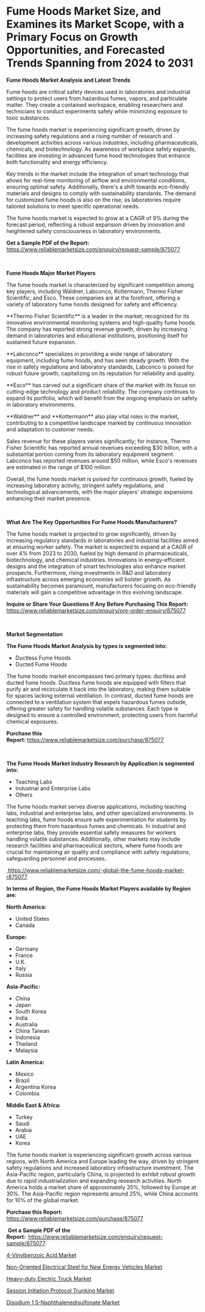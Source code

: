 <p><h1>Fume Hoods Market Size, and Examines its Market Scope, with a Primary Focus on Growth Opportunities, and Forecasted Trends Spanning from 2024 to 2031</h1></p><p><strong>Fume Hoods Market Analysis and Latest Trends</strong></p>
<p><p>Fume hoods are critical safety devices used in laboratories and industrial settings to protect users from hazardous fumes, vapors, and particulate matter. They create a contained workspace, enabling researchers and technicians to conduct experiments safely while minimizing exposure to toxic substances.</p><p>The fume hoods market is experiencing significant growth, driven by increasing safety regulations and a rising number of research and development activities across various industries, including pharmaceuticals, chemicals, and biotechnology. As awareness of workplace safety expands, facilities are investing in advanced fume hood technologies that enhance both functionality and energy efficiency.</p><p>Key trends in the market include the integration of smart technology that allows for real-time monitoring of airflow and environmental conditions, ensuring optimal safety. Additionally, there's a shift towards eco-friendly materials and designs to comply with sustainability standards. The demand for customized fume hoods is also on the rise, as laboratories require tailored solutions to meet specific operational needs.</p><p>The fume hoods market is expected to grow at a CAGR of 9% during the forecast period, reflecting a robust expansion driven by innovation and heightened safety consciousness in laboratory environments.</p></p>
<p><strong>Get a Sample PDF of the Report:&nbsp;</strong> <a href="https://www.reliablemarketsize.com/enquiry/request-sample/875077?utm_campaign=1173&utm_medium=2&utm_source=Github&utm_content=ia&utm_term=11102024&utm_id=fume-hoods">https://www.reliablemarketsize.com/enquiry/request-sample/875077</a></p>
<p>&nbsp;</p>
<p><strong>Fume Hoods Major Market Players</strong></p>
<p><p>The fume hoods market is characterized by significant competition among key players, including Waldner, Labconco, Kottermann, Thermo Fisher Scientific, and Esco. These companies are at the forefront, offering a variety of laboratory fume hoods designed for safety and efficiency.</p><p>**Thermo Fisher Scientific** is a leader in the market, recognized for its innovative environmental monitoring systems and high-quality fume hoods. The company has reported strong revenue growth, driven by increasing demand in laboratories and educational institutions, positioning itself for sustained future expansion.</p><p>**Labconco** specializes in providing a wide range of laboratory equipment, including fume hoods, and has seen steady growth. With the rise in safety regulations and laboratory standards, Labconco is poised for robust future growth, capitalizing on its reputation for reliability and quality.</p><p>**Esco** has carved out a significant share of the market with its focus on cutting-edge technology and product reliability. The company continues to expand its portfolio, which will benefit from the ongoing emphasis on safety in laboratory environments.</p><p>**Waldner** and **Kottermann** also play vital roles in the market, contributing to a competitive landscape marked by continuous innovation and adaptation to customer needs. </p><p>Sales revenue for these players varies significantly; for instance, Thermo Fisher Scientific has reported annual revenues exceeding $30 billion, with a substantial portion coming from its laboratory equipment segment. Labconco has reported revenues around $50 million, while Esco's revenues are estimated in the range of $100 million. </p><p>Overall, the fume hoods market is poised for continuous growth, fueled by increasing laboratory activity, stringent safety regulations, and technological advancements, with the major players' strategic expansions enhancing their market presence.</p></p>
<p>&nbsp;</p>
<p><strong>What Are The Key Opportunities For Fume Hoods Manufacturers?</strong></p>
<p><p>The fume hoods market is projected to grow significantly, driven by increasing regulatory standards in laboratories and industrial facilities aimed at ensuring worker safety. The market is expected to expand at a CAGR of over 4% from 2023 to 2030, fueled by high demand in pharmaceuticals, biotechnology, and chemical industries. Innovations in energy-efficient designs and the integration of smart technologies also enhance market prospects. Furthermore, rising investments in R&D and laboratory infrastructure across emerging economies will bolster growth. As sustainability becomes paramount, manufacturers focusing on eco-friendly materials will gain a competitive advantage in this evolving landscape.</p></p>
<p><strong>Inquire or Share Your Questions If Any Before Purchasing This Report:</strong> <a href="https://www.reliablemarketsize.com/enquiry/pre-order-enquiry/875077?utm_campaign=1173&utm_medium=2&utm_source=Github&utm_content=ia&utm_term=11102024&utm_id=fume-hoods">https://www.reliablemarketsize.com/enquiry/pre-order-enquiry/875077</a></p>
<p>&nbsp;</p>
<p><strong>Market Segmentation</strong></p>
<p><strong>The Fume Hoods Market Analysis by types is segmented into:</strong></p>
<p><ul><li>Ductless Fume Hoods</li><li>Ducted Fume Hoods</li></ul></p>
<p><p>The fume hoods market encompasses two primary types: ductless and ducted fume hoods. Ductless fume hoods are equipped with filters that purify air and recirculate it back into the laboratory, making them suitable for spaces lacking external ventilation. In contrast, ducted fume hoods are connected to a ventilation system that expels hazardous fumes outside, offering greater safety for handling volatile substances. Each type is designed to ensure a controlled environment, protecting users from harmful chemical exposures.</p></p>
<p><strong>Purchase this Report:&nbsp;</strong><a href="https://www.reliablemarketsize.com/purchase/875077?utm_campaign=1173&utm_medium=2&utm_source=Github&utm_content=ia&utm_term=11102024&utm_id=fume-hoods">https://www.reliablemarketsize.com/purchase/875077</a></p>
<p>&nbsp;</p>
<p><strong>The Fume Hoods Market Industry Research by Application is segmented into:</strong></p>
<p><ul><li>Teaching Labs</li><li>Industrial and Enterprise Labs</li><li>Others</li></ul></p>
<p><p>The fume hoods market serves diverse applications, including teaching labs, industrial and enterprise labs, and other specialized environments. In teaching labs, fume hoods ensure safe experimentation for students by protecting them from hazardous fumes and chemicals. In industrial and enterprise labs, they provide essential safety measures for workers handling volatile substances. Additionally, other markets may include research facilities and pharmaceutical sectors, where fume hoods are crucial for maintaining air quality and compliance with safety regulations, safeguarding personnel and processes.</p></p>
<p><a href="https://www.reliablemarketsize.com/-global-the-fume-hoods-market-r875077?utm_campaign=1173&utm_medium=2&utm_source=Github&utm_content=ia&utm_term=11102024&utm_id=fume-hoods">&nbsp;https://www.reliablemarketsize.com/-global-the-fume-hoods-market-r875077</a></p>
<p><strong>In terms of Region, the Fume Hoods Market Players available by Region are:</strong></p>
<p>
    <p> <strong> North America: </strong>
        <ul>
            <li>United States</li>
            <li>Canada</li>
        </ul>
        </p> 
    <p> <strong> Europe: </strong>
        <ul>
            <li>Germany</li>
            <li>France</li>
            <li>U.K.</li>
            <li>Italy</li>
            <li>Russia</li>
        </ul>
        </p> 
    <p> <strong> Asia-Pacific: </strong>
        <ul>
            <li>China</li>
            <li>Japan</li>
            <li>South Korea</li>
            <li>India</li>
            <li>Australia</li>
            <li>China Taiwan</li>
            <li>Indonesia</li>
            <li>Thailand</li>
            <li>Malaysia</li>
        </ul>
        </p> 
    <p> <strong> Latin America: </strong>
        <ul>
            <li>Mexico</li>
            <li>Brazil</li>
            <li>Argentina Korea</li>
            <li>Colombia</li>
        </ul>
        </p> 
    <p> <strong> Middle East & Africa: </strong>
        <ul>
            <li>Turkey</li>
            <li>Saudi</li>
            <li>Arabia</li>
            <li>UAE</li>
            <li>Korea</li>
        </ul>
    </p>
    </p>
<p><p>The fume hoods market is experiencing significant growth across various regions, with North America and Europe leading the way, driven by stringent safety regulations and increased laboratory infrastructure investment. The Asia-Pacific region, particularly China, is projected to exhibit robust growth due to rapid industrialization and expanding research activities. North America holds a market share of approximately 35%, followed by Europe at 30%. The Asia-Pacific region represents around 25%, while China accounts for 10% of the global market.</p></p>
<p><strong>Purchase this Report: </strong><a href="https://www.reliablemarketsize.com/purchase/875077?utm_campaign=1173&utm_medium=2&utm_source=Github&utm_content=ia&utm_term=11102024&utm_id=fume-hoods">https://www.reliablemarketsize.com/purchase/875077</a></p>
<p>&nbsp;<strong>Get a Sample PDF of the Report:&nbsp;&nbsp;</strong><a href="https://www.reliablemarketsize.com/enquiry/request-sample/875077?utm_campaign=1173&utm_medium=2&utm_source=Github&utm_content=ia&utm_term=11102024&utm_id=fume-hoods">https://www.reliablemarketsize.com/enquiry/request-sample/875077</a></p>
<p><strong></strong></p>
<p><p><a href="https://www.linkedin.com/pulse/4-vinylbenzoic-acid-market-global-regional-analysis-3dnuf?utm_campaign=1173&utm_medium=2&utm_source=Github&utm_content=ia&utm_term=11102024&utm_id=fume-hoods">4-Vinylbenzoic Acid Market</a></p><p><a href="https://www.linkedin.com/pulse/non-oriented-electrical-steel-new-energy-vehicles-zygef?utm_campaign=1173&utm_medium=2&utm_source=Github&utm_content=ia&utm_term=11102024&utm_id=fume-hoods">Non-Oriented Electrical Steel for New Energy Vehicles Market</a></p><p><a href="https://www.linkedin.com/pulse/heavy-duty-electric-truck-market-investigation-industry-evolution-qwdge?utm_campaign=1173&utm_medium=2&utm_source=Github&utm_content=ia&utm_term=11102024&utm_id=fume-hoods">Heavy-duty Electric Truck Market</a></p><p><a href="https://issuu.com/reportprime-2/docs/session-initiation-protocol-trunkin_8d86152a9cce2a?utm_campaign=1173&utm_medium=2&utm_source=Github&utm_content=ia&utm_term=11102024&utm_id=fume-hoods">Session Initiation Protocol Trunking Market</a></p><p><a href="https://www.linkedin.com/pulse/disodium-15-naphthalenedisulfonate-market-size-share-frfvf?utm_campaign=1173&utm_medium=2&utm_source=Github&utm_content=ia&utm_term=11102024&utm_id=fume-hoods">Disodium 1,5-Naphthalenedisulfonate Market</a></p></p>
